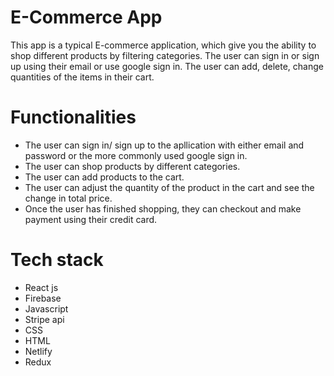 # E-Commerce App
This app is a typical E-commerce application, which give you the ability to shop different products by filtering categories. The user can sign in or sign up using their email or use google sign in. The user can add, delete, change quantities of the items in their cart.

# Functionalities
- The user can sign in/ sign up to the apllication with either email and password or the more commonly used google sign in.
- The user can shop products by different categories.
- The user can add products to the cart.
- The user can adjust the quantity of the product in the cart and see the change in total price.
- Once the user has finished shopping, they can checkout and make payment using their credit card.
  
# Tech stack
- React js
- Firebase
- Javascript
- Stripe api
- CSS
- HTML
- Netlify
- Redux
  
